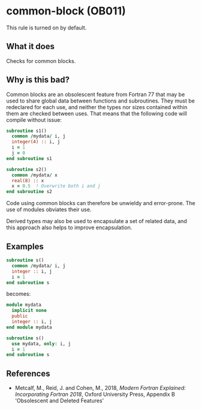 # common-block (OB011)
This rule is turned on by default.

## What it does
Checks for common blocks.

## Why is this bad?
Common blocks are an obsolescent feature from Fortran 77 that may be used
to share global data between functions and subroutines. They must be
redeclared for each use, and neither the types nor sizes contained
within them are checked between uses. That means that the following code
will compile without issue:

```f90
subroutine s1()
  common /mydata/ i, j
  integer(4) :: i, j
  i = 1
  j = 0
end subroutine s1

subroutine s2()
  common /mydata/ x
  real(8) :: x
  x = 0.5  ! Overwrite both i and j
end subroutine s2
```

Code using common blocks can therefore be unwieldy and error-prone. The
use of modules obviates their use.

Derived types may also be used to encapsulate a set of related data, and
this approach also helps to improve encapsulation.

## Examples

```f90
subroutine s()
  common /mydata/ i, j
  integer :: i, j
  i = 1
end subroutine s
```
becomes:

```f90
module mydata
  implicit none
  public
  integer :: i, j
end module mydata

subroutine s()
  use mydata, only: i, j
  i = 1
end subroutine s
```

## References
- Metcalf, M., Reid, J. and Cohen, M., 2018, _Modern Fortran Explained:
  Incorporating Fortran 2018_, Oxford University Press, Appendix B
  'Obsolescent and Deleted Features'
